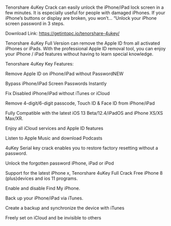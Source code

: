 Tenorshare 4uKey Crack can easily unlock the iPhone/iPad lock screen in a few minutes. It is especially useful for people with damaged iPhones. If your iPhone’s buttons or display are broken, you won’t… “Unlock your iPhone screen password in 3 steps.

Download Link: https://getintopc.io/tenorshare-4ukey/

Tenorshare 4uKey Full Version can remove the Apple ID from all activated iPhones or iPads. With the professional Apple ID removal tool, you can enjoy your iPhone / iPad features without having to learn special knowledge. 


Tenorshare 4uKey Key Features:

Remove Apple ID on iPhone/iPad without PasswordNEW

Bypass iPhone/iPad Screen Passwords Instantly

Fix Disabled iPhone/iPad without iTunes or iCloud

Remove 4-digit/6-digit passcode, Touch ID & Face ID from iPhone/iPad

Fully Compatible with the latest iOS 13 Beta/12.4/iPadOS and iPhone XS/XS Max/XR.

Enjoy all iCloud services and Apple ID features

Listen to Apple Music and download Podcasts

4uKey Serial key crack enables you to restore factory resetting without a password.

Unlock the forgotten password iPhone, iPad or iPod

Support for the latest iPhone x, Tenorshare 4uKey Full Crack Free iPhone 8 (plus)devices and ios 11 programs.

Enable and disable Find My iPhone.

Back up your iPhone/iPad via iTunes.

Create a backup and synchronize the device with iTunes

Freely set on iCloud and be invisible to others
